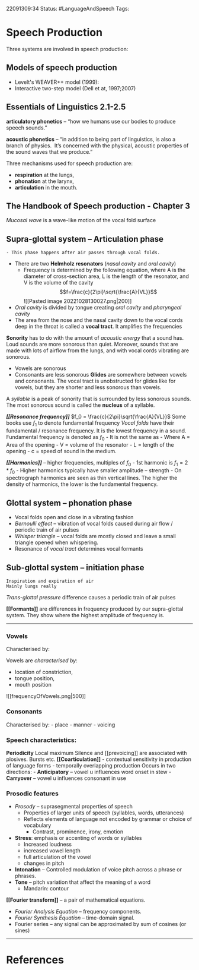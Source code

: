 22091309:34
Status:  #LanguageAndSpeech
Tags: 

# Speech Production
Three systems are involved in speech production:

## Models of speech production
- Levelt's WEAVER++ model (1999):
- Interactive two-step model (Dell et at, 1997;2007)

## Essentials of Linguistics 2.1-2.5

**articulatory phonetics** – “how we humans use our bodies to produce speech sounds.”

**acoustic phonetics** – “in addition to being part of linguistics, is also a branch of physics.  It’s concerned with the physical, acoustic properties of the sound waves that we produce.”

Three mechanisms used for speech production are:
- **respiration** at the lungs,
- **phonation** at the larynx,
- **articulation** in the mouth.

## The Handbook of Speech production - Chapter 3

*Mucosal wave* is a wave-like motion of the vocal fold surface

## Supra-glottal system – Articulation phase
	- This phase happens after air passes through vocal folds. 
- There are two **Helmholz resonators** (*nasal cavity* and *oral cavity*)
	- Frequency is determined by the following equation, where A is the diameter of cross-section area, L is the length of the resonator, and V is the volume of the cavity $$f=\frac{c}{2\pi}\sqrt{\frac{A}{VL}}$$ ![[Pasted image 20221028130027.png|200]]
- *Oral cavity* is divided by tongue creating *oral cavity* and *pharyngeal cavity*
- The area from the nose and the nasal cavity down to the vocal cords deep in the throat is called a **vocal tract**. It amplifies the frequencies

**Sonority** has to do with the amount of *acoustic energy* that a sound has. Loud sounds are more sonorous than quiet. Moreover, sounds that are made with lots of airflow from the lungs, and with vocal cords vibrating are sonorous.
- Vowels are sonorous
- Consonants are less sonorous
**Glides** are somewhere between vowels and consonants. The vocal tract is unobstructed for glides like for vowels, but they are shorter and less sonorous than vowels.

A *syllable* is a peak of sonority that is surrounded by less sonorous sounds. 
The most sonorous sound is called the **nucleus** of a syllable. 


***[[Resonance frequency]]*** $f_0 = \frac{c}{2\pi}\sqrt{\frac{A}{VL}}$
	Some books use $f_1$ to denote fundamental frequency
*Vocal folds* have their fundamental / resonance frequency. It is the lowest frequency in a sound. Fundamental frequency is denoted as $f_0$
	- It is not the same as 
	- Where A = Area of the opening
	- V = volume of the resonator
	- L = length of the opening
	- c = speed of sound in the medium.

***[[Harmonics]]*** – higher frequencies, multiples of $f_0$
	- 1st harmonic is $f_1 = 2*f_0$
	- Higher harmonics typically have smaller amplitude – strength 
	- On spectrograph harmonics are seen as thin vertical lines. The higher the density of harmonics, the lower is the fundamental frequency.

## Glottal system – phonation phase
- Vocal folds open and close in a vibrating fashion 
- *Bernoulli effect* – vibration of vocal folds caused during air flow / periodic train of air pulses
- *Whisper triangle* – vocal folds are mostly closed and leave a small triangle opened when whispering.
- Resonance of *vocal tract* determines vocal formants 

## Sub-glottal system – initiation phase
	Inspiration and expiration of air
	Mainly lungs really

*Trans-glottal pressure* difference causes a periodic train of air pulses

**[[Formants]]** are differences in frequency produced by our supra-glottal system. They show where the highest amplitude of frequency is.

---

### Vowels
Characterised by:

Vowels are *characterised by*:
- location of constriction, 
- tongue position, 
- mouth position

![[frequencyOfVowels.png|500]]

### Consonants
Characterised by:
	- place 
	- manner
	- voicing

### Speech characteristics:
**Periodicity**
Local maximum
Silence and [[prevoicing]] are associated with plosives.
Bursts
etc.
**[[Coarticulation]]** 
	- contextual sensitivity in production of language forms
	- temporally overlapping production
	Occurs in two directions:
	- **Anticipatory** – vowel u influences word onset in stew
	- **Carryover** – vowel u influences consonant in use

### Prosodic features
- *Prosody* – suprasegmental properties of speech
	- Properties of larger units of speech (syllables, words, utterances)
	- Reflects elements of language not encoded by grammar or choice of vocabulary
		- Contrast, prominence, irony, emotion 
- **Stress**: emphasis or accenting of words or syllables
	- Increased loudness
	- increased vowel length
	- full articulation of the vowel
	- changes in pitch
- **Intonation** – Controlled modulation of voice pitch across a phrase or phrases.
- **Tone** – pitch variation that affect the meaning of a word
	- Mandarin: contour 


**[[Fourier transform]]** – a pair of mathematical equations.
- *Fourier Analysis Equation* – frequency components.
- *Fourier Synthesis Equation* – time-domain signal.
- Fourier series – any signal can be approximated by sum of cosines (or sines)


---
# References